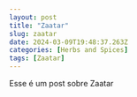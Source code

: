 ```yaml
---
layout: post
title: "Zaatar"
slug: zaatar
date: 2024-03-09T19:48:37.263Z
categories: [Herbs and Spices]
tags: [Zaatar]
---
```

Esse é um post sobre Zaatar
